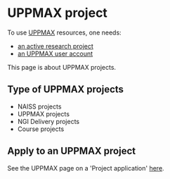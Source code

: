 # UPPMAX project

To use [UPPMAX](../cluster_guides/uppmax.md) resources, one needs:

- [an active research project](project.md)
- [an UPPMAX user account](user_account.md)

This page is about UPPMAX projects.

## Type of UPPMAX projects

- NAISS projects
- UPPMAX projects
- NGI Delivery projects
- Course projects

## Apply to an UPPMAX project

See the UPPMAX page on a 'Project application' [here](project_apply.md).
